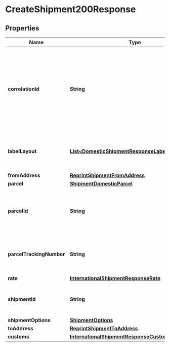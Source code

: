 

# CreateShipment200Response


## Properties

| Name | Type | Description | Notes |
|------------ | ------------- | ------------- | -------------|
|**correlationId** | **String** | This is a GUID (globally unique identifier) that&#39;s automatically generated for every request that the webserver receives. |  [optional] |
|**labelLayout** | [**List&lt;DomesticShipmentResponseLabelLayoutInner&gt;**](DomesticShipmentResponseLabelLayoutInner.md) | This indicates the label layout and generated label details |  [optional] |
|**fromAddress** | [**ReprintShipmentFromAddress**](ReprintShipmentFromAddress.md) |  |  [optional] |
|**parcel** | [**ShipmentDomesticParcel**](ShipmentDomesticParcel.md) |  |  [optional] |
|**parcelId** | **String** | &gt;-Parcel Id is optional and would be visible in case when is present in the request. |  [optional] |
|**parcelTrackingNumber** | **String** | The Tracking number given to the Parcel for tracking purpose. |  [optional] |
|**rate** | [**InternationalShipmentResponseRate**](InternationalShipmentResponseRate.md) |  |  [optional] |
|**shipmentId** | **String** | A unique identifier associated with the Shipment. |  [optional] |
|**shipmentOptions** | [**ShipmentOptions**](ShipmentOptions.md) |  |  [optional] |
|**toAddress** | [**ReprintShipmentToAddress**](ReprintShipmentToAddress.md) |  |  [optional] |
|**customs** | [**InternationalShipmentResponseCustoms**](InternationalShipmentResponseCustoms.md) |  |  [optional] |




